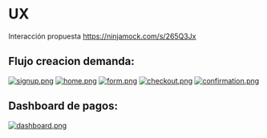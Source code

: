 # UX

Interacción propuesta https://ninjamock.com/s/265Q3Jx

## Flujo creacion demanda:

[![signup.png](https://i.postimg.cc/tgMdjRwx/signup.png)](https://postimg.cc/hJVQ8nSD)
[![home.png](https://i.postimg.cc/Hx8wsD1P/home.png)](https://postimg.cc/2bmb2t64)
[![form.png](https://i.postimg.cc/FHGgTVxG/form.png)](https://postimg.cc/87J65W9r)
[![checkout.png](https://i.postimg.cc/Mpzm0F1v/checkout.png)](https://postimg.cc/BXwF4NY0)
[![confirmation.png](https://i.postimg.cc/TYVcD6Lz/confirmation.png)](https://postimg.cc/YhSF5TxR)
## Dashboard de pagos:

[![dashboard.png](https://i.postimg.cc/brJsN1nY/dashboard.png)](https://postimg.cc/xJw06JgB)